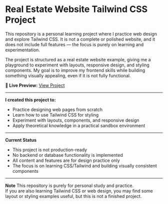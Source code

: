 # Real Estate Website Tailwind CSS Project

This repository is a personal learning project where I practice web design and explore Tailwind CSS. It is not a complete or polished website, and it does not include full features — the focus is purely on learning and experimentation.

The project is structured as a real estate website example, giving me a playground to experiment with layouts, responsive design, and styling components. My goal is to improve my frontend skills while building something visually appealing, even if it is not fully functional.

**🔗 Live Preview:** [View Project](https://tailwindcss-styling-project.vercel.app)

---

**I created this project to:**
- Practice designing web pages from scratch
- Learn how to use Tailwind CSS for styling
- Experiment with layouts, components, and responsive design
- Apply theoretical knowledge in a practical sandbox environment

---

**Current Status**
- This project is not production-ready
- No backend or database functionality is implemented
- All content and features are for design practice only
- The focus is on learning CSS/Tailwind and building visually consistent components

---

**Note**
This repository is purely for personal study and practice.  
If you are also learning Tailwind CSS or web design, you may find some layout or styling examples useful, but this is not a finished project.

